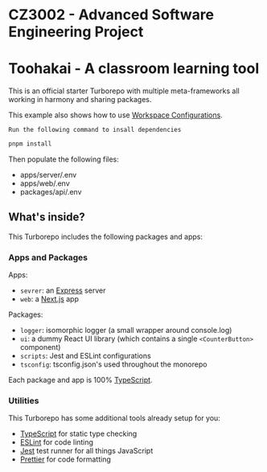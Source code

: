 # CZ3002 - Advanced Software Engineering Project

# Toohakai - A classroom learning tool

This is an official starter Turborepo with multiple meta-frameworks all working in harmony and sharing packages.

This example also shows how to use [Workspace Configurations](https://turbo.build/repo/docs/core-concepts/monorepos/configuring-workspaces).

    Run the following command to insall dependencies

```sh
pnpm install
```

Then populate the following files:

- apps/server/.env
- apps/web/.env
- packages/api/.env

## What's inside?

This Turborepo includes the following packages and apps:

### Apps and Packages

Apps:

- `sevrer`: an [Express](https://expressjs.com/) server
- `web`: a [Next.js](https://nextjs.org/) app

Packages:

- `logger`: isomorphic logger (a small wrapper around console.log)
- `ui`: a dummy React UI library (which contains a single `<CounterButton>` component)
- `scripts`: Jest and ESLint configurations
- `tsconfig`: tsconfig.json's used throughout the monorepo

Each package and app is 100% [TypeScript](https://www.typescriptlang.org/).

### Utilities

This Turborepo has some additional tools already setup for you:

- [TypeScript](https://www.typescriptlang.org/) for static type checking
- [ESLint](https://eslint.org/) for code linting
- [Jest](https://jestjs.io) test runner for all things JavaScript
- [Prettier](https://prettier.io) for code formatting

